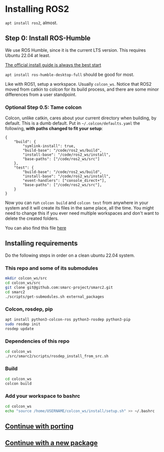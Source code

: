 # Installing ROS2

`apt install ros2`, almost.

## Step 0: Install ROS-Humble
We use ROS Humble, since it is the current LTS version.
This requires Ubuntu 22.04 at least.

[The official install guide is always the best start](https://docs.ros.org/en/humble/Installation.html)

`apt install ros-humble-desktop-full` should be good for most.

Like with ROS1, setup a workspace. Usually `colcon_ws`.
Notice that ROS2 moved from catkin to colcon for its build process, and there are some minor differences from a user standpoint.



### Optional Step 0.5: Tame colcon
Colcon, unlike catkin, cares about your current directory when building, by default.
This is a dumb default.
Put in `~/.colcon/defaults.yaml` the following, **with paths changed to fit your setup**:
```
{
    "build": {
        "symlink-install": true,
        "build-base": "/code/ros2_ws/build",
        "install-base": "/code/ros2_ws/install",
        "base-paths": ["/code/ros2_ws/src"]
    },
    "test": {
        "build-base": "/code/ros2_ws/build",
        "install-base": "/code/ros2_ws/install",
        "event-handlers": ["console_direct+"],
        "base-paths": ["/code/ros2_ws/src"],
    }
}
```
Now you can run `colcon build` and `colcon test` from anywhere in your system and it will create its files in the same place, all the time.
You might need to change this if you ever need multiple workspaces and don't want to delete the created folders.

You can also find this file [here](../docker/defaults.yaml)

## Installing requirements
Do the following steps in order on a clean ubuntu 22.04 system.

### This repo and some of its submodules
```bash
mkdir colcon_ws/src
cd colcon_ws/src
git clone git@github.com:smarc-project/smarc2.git
cd smarc2
./scripts/get-submodules.sh external_packages
```

### Colcon, rosdep, pip
```bash
apt install python3-colcon-ros python3-rosdep python3-pip
sudo rosdep init
rosdep update
```

### Dependencies of this repo
```bash
cd colcon_ws
./src/smarc2/scripts/rosdep_install_from_src.sh
```

### Build
```bash
cd colcon_ws
colcon build
```

### Add your workspace to bashrc
```bash
cd colcon_ws
echo "source /home/USERNAME/colcon_ws/install/setup.sh" >> ~/.bashrc
```


## [Continue with porting](./Porting%20a%20package.md)

## [Continue with a new package](./Making%20a%20new%20package.md)
